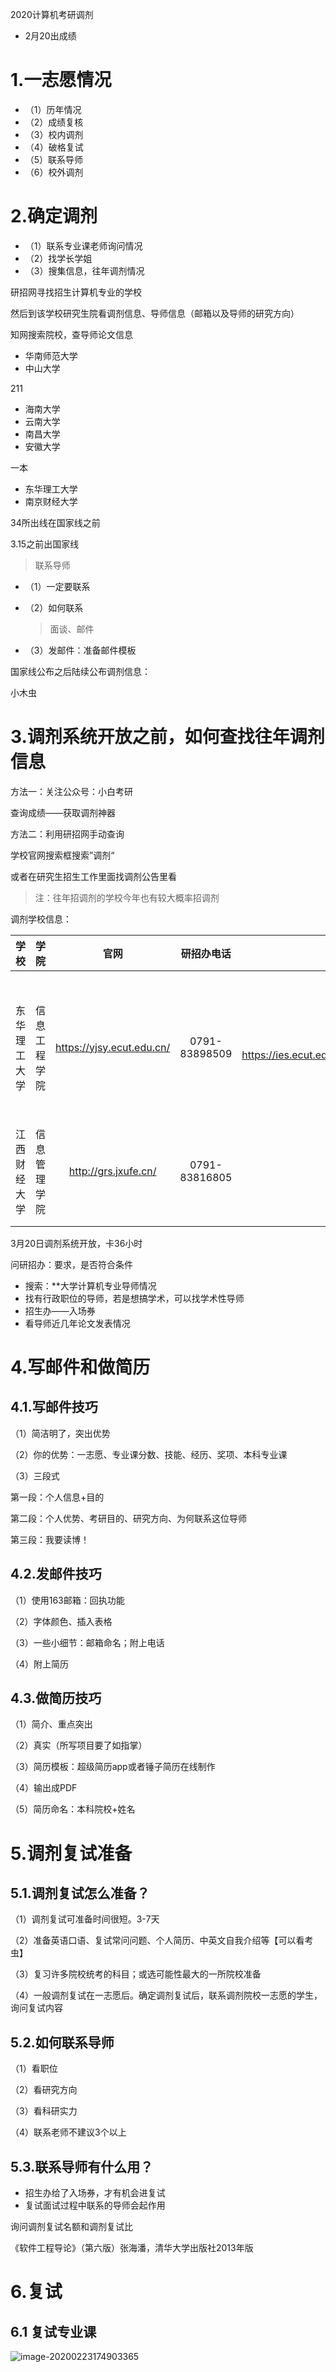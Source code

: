 2020计算机考研调剂

* 2月20出成绩

# 1.一志愿情况

* （1）历年情况
* （2）成绩复核
* （3）校内调剂
* （4）破格复试
* （5）联系导师
* （6）校外调剂

# 2.确定调剂

* （1）联系专业课老师询问情况
* （2）找学长学姐
* （3）搜集信息，往年调剂情况

研招网寻找招生计算机专业的学校

然后到该学校研究生院看调剂信息、导师信息（邮箱以及导师的研究方向）

知网搜索院校，查导师论文信息



* 华南师范大学
* 中山大学

211

* 海南大学
* 云南大学
* 南昌大学
* 安徽大学

一本

* 东华理工大学
* 南京财经大学



34所出线在国家线之前



3.15之前出国家线

> 联系导师

* （1）一定要联系

* （2）如何联系

  > 面谈、邮件

* （3）发邮件：准备邮件模板

国家线公布之后陆续公布调剂信息：

小木虫

# 3.调剂系统开放之前，如何查找往年调剂信息

方法一：关注公众号：小白考研

查询成绩——获取调剂神器

方法二：利用研招网手动查询

学校官网搜索框搜索”调剂“

或者在研究生招生工作里面找调剂公告里看





> 注：往年招调剂的学校今年也有较大概率招调剂



调剂学校信息：

|     学校     |     学院     |           官网            |  研招办电话   |                          导师                           | 邮箱                    | 研究方向                               | 电话        |
| :----------: | :----------: | :-----------------------: | :-----------: | :-----------------------------------------------------: | ----------------------- | -------------------------------------- | ----------- |
| 东华理工大学 | 信息工程学院 | https://yjsy.ecut.edu.cn/ | 0791-83898509 | 张军 https://ies.ecut.edu.cn/0d/b3/c2315a69043/page.htm | zhangjun_whu@whu.edu.cn | 计算机体系结构、高性能计算、大数据处理 | 15979129591 |
| 江西财经大学 | 信息管理学院 |   http://grs.jxufe.cn/    | 0791-83816805 |                                                         |                         |                                        |             |
|              |              |                           |               |                                                         |                         |                                        |             |
|              |              |                           |               |                                                         |                         |                                        |             |

3月20日调剂系统开放，卡36小时

问研招办：要求，是否符合条件



* 搜索：**大学计算机专业导师情况
* 找有行政职位的导师，若是想搞学术，可以找学术性导师
* 招生办——入场券
* 看导师近几年论文发表情况

# 4.写邮件和做简历

## 4.1.写邮件技巧

（1）简洁明了，突出优势

（2）你的优势：一志愿、专业课分数、技能、经历、奖项、本科专业课

（3）三段式

第一段：个人信息+目的

第二段：个人优势、考研目的、研究方向、为何联系这位导师

第三段：我要读博！



## 4.2.发邮件技巧

（1）使用163邮箱：回执功能

（2）字体颜色、插入表格

（3）一些小细节：邮箱命名；附上电话

（4）附上简历



## 4.3.做简历技巧

（1）简介、重点突出

（2）真实（所写项目要了如指掌）

（3）简历模板：超级简历app或者锤子简历在线制作

（4）输出成PDF

（5）简历命名：本科院校+姓名





# 5.调剂复试准备

## 5.1.调剂复试怎么准备？

（1）调剂复试可准备时间很短。3-7天

（2）准备英语口语、复试常问问题、个人简历、中英文自我介绍等【可以看考虫】

（3）复习许多院校统考的科目；或选可能性最大的一所院校准备

（4）一般调剂复试在一志愿后。确定调剂复试后，联系调剂院校一志愿的学生，询问复试内容

## 5.2.如何联系导师

（1）看职位

（2）看研究方向

（3）看科研实力

（4）联系老师不建议3个以上

 ## 5.3.联系导师有什么用？

* 招生办给了入场券，才有机会进复试
* 复试面试过程中联系的导师会起作用



询问调剂复试名额和调剂复试比



《软件工程导论》（第六版）张海潘，清华大学出版社2013年版



# 6.复试

## 6.1 复试专业课

![image-20200223174903365](../images/image-20200223174737361.png)
